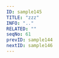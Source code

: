 ```yaml
---
ID: sample145
TITLE: "zzz"
INFO: ".."
RELATED: ""
seqNo: 61
prevID: sample144
nextID: sample146
---
```

